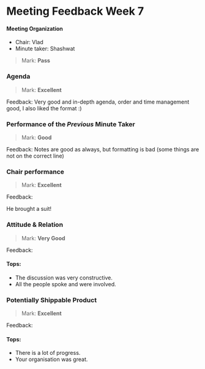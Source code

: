 # Meeting Feedback Week 7

#### Meeting Organization

- Chair: Vlad
- Minute taker: Shashwat

>Mark: **Pass**

### Agenda

>Mark: **Excellent**

Feedback: Very good and in-depth agenda, order and time management good, I also liked the format :)

### Performance of the *Previous* Minute Taker

>Mark: **Good**

Feedback: Notes are good as always, but formatting is bad (some things are not on the correct line)

### Chair performance
>Mark: **Excellent**

Feedback:

He brought a suit!

### Attitude & Relation

>Mark: **Very Good**

Feedback:
#### Tops:
- The discussion was very constructive.
- All the people spoke and were involved.

### Potentially Shippable Product

>Mark: **Excellent**

Feedback:
#### Tops:
- There is a lot of progress.
- Your organisation was great.

